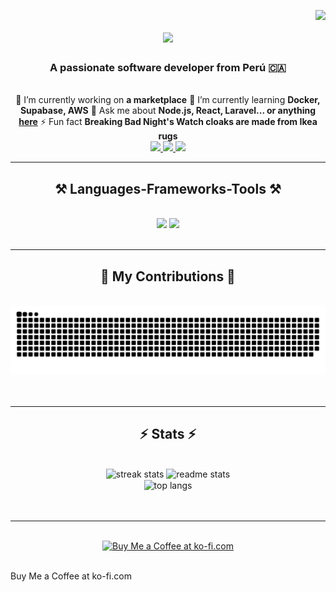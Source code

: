 <img align="right" src="https://visitor-badge.laobi.icu/badge?page_id=salesp07.salesp07" /> <h1 align="center"> <img src="https://readme-typing-svg.herokuapp.com/?font=Righteous&size=35&center=true&vCenter=true&width=500&height=70&duration=4000&lines=Hi+There!+👋;+I'm+Mattias+Cabada!;" /> </h1> <h3 align="center">A passionate software developer from Perú 🇨🇦</h3> <br/> <div align="center"> 🔭 I’m currently working on **a marketplace** 🌱 I’m currently learning **Docker, Supabase, AWS** 💬 Ask me about **Node.js, React, Laravel... or anything [here](https://github.com/salesp07/salesp07/issues)** ⚡ Fun fact **Breaking Bad Night's Watch cloaks are made from Ikea rugs** </div> <div align="center"> <a href="mailto:pedro.sales.muniz@gmail.com"> <img src="https://img.shields.io/badge/Gmail-333333?style=for-the-badge&logo=gmail&logoColor=red" /> </a> <a href="https://linkedin.com/in/pedro-sales-muniz" target="_blank"> <img src="https://img.shields.io/badge/LinkedIn-0077B5?style=for-the-badge&logo=linkedin&logoColor=white" target="_blank" /> </a> <a href="https://salesp07.github.io" target="_blank"> <img src="https://img.shields.io/badge/Portfolio-FF5722?style=for-the-badge&logo=todoist&logoColor=white" target="_blank" /> <!-- sqlite, safari, google-chrome are other good icon options --> </a> </div> <hr/> <h2 align="center">⚒️ Languages-Frameworks-Tools ⚒️</h2> <br/> <div align="center"> <img src="https://skillicons.dev/icons?i=react,bootstrap,mui,html,css,vscode,github,figma,tailwind,git,r" /> <img src="https://skillicons.dev/icons?i=nodejs,python,javascript,typescript,java,nextjs,mysql,flask,laravel" /><br> </div> <br/> <hr/> <div align="center"> <h2>🐍 My Contributions 🐍</h2> <br> <img alt="snake eating my contributions" src="https://raw.githubusercontent.com/salesp07/salesp07/output/github-contribution-grid-snake.svg" /> <br/><br/><br/> </div> <hr/> <h2 align="center">⚡ Stats ⚡</h2> <br> <div align=center> <img width=390 src="https://github-readme-streak-stats-salesp07.vercel.app/?user=salesp07&count_private=true&theme=react&border_radius=10" alt="streak stats"/> <img width=390 src="https://github-readme-stats-salesp07.vercel.app/api?username=salesp07&count_private=true&show_icons=true&theme=react&rank_icon=github&border_radius=10" alt="readme stats" /> <br/> <img width=325 align="center" src="https://github-readme-stats-salesp07.vercel.app/api/top-langs/?username=salesp07&hide=HTML&langs_count=8&layout=compact&theme=react&border_radius=10&size_weight=0.5&count_weight=0.5&exclude_repo=github-readme-stats" alt="top langs" /> </div> <br/><br/> <hr/> <br/> <div align="center"> <a href='https://ko-fi.com/V7V4RAK9C' target='_blank'><img height='64' style='border:0px;height:64px;' src='https://storage.ko-fi.com/cdn/kofi1.png?v=3' border='0' alt='Buy Me a Coffee at ko-fi.com' /></a> </div> <br/>



Buy Me a Coffee at ko-fi.com

